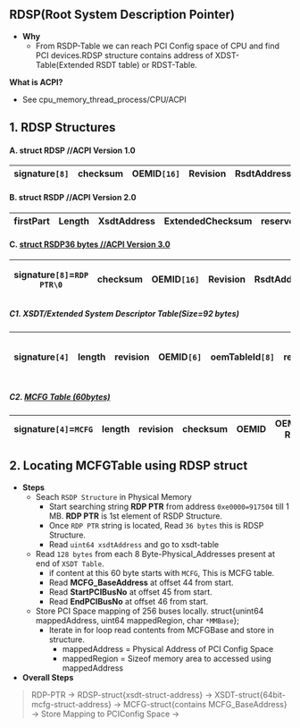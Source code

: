 ## RDSP(Root System Description Pointer)
- **Why** 
  - From RSDP-Table we can reach PCI Config space of CPU and find PCI devices.RDSP structure contains address of XDST-Table(Extended RSDT table) or RDST-Table.

**What is ACPI?**
- See cpu_memory_thread_process/CPU/ACPI

## 1. RDSP Structures
#### A. struct RDSP          //ACPI Version 1.0

| signature`[8]` | checksum | OEMID`[16]` | Revision | RsdtAddress |
| --- | --- | --- | --- | --- |

#### B. struct RSDP       //ACPI Version 2.0

| firstPart | Length | XsdtAddress | ExtendedChecksum | reserved`[3]` |
| --- | --- | --- | --- | --- |

#### C. [struct RSDP**36 bytes**      //ACPI Version 3.0](https://uefi.org/sites/default/files/resources/ACPI_6_3_final_Jan30.pdf)

|signature`[8]`=`RDP PTR\0`|checksum|OEMID`[16]`|Revision|RsdtAddress|length|uint64 xsdtAddress=Physical address of xsdt tablee|extendedchecksum|reserved`[3]`|
| --- | --- | --- | --- | --- | --- | --- | --- | --- |

##### C1. XSDT/Extended System Descriptor Table(Size=92 bytes)

|signature`[4]`|length|revision|OEMID`[6]`|oemTableId`[8]`|revision|creatorId`[4]`|creatorRevision|Array-of-8Byte-Physical_Addresses-to-Description-Headers|
| --- | --- | --- | --- | --- | --- | --- | --- | --- |

##### C2. [MCFG Table (60bytes)](https://wiki.osdev.org/PCI_Express)

|signature`[4]`=`MCFG`|length|revision|checksum|OEMID|OEMID-Rev|CreatorID|CreatorRev|Reseverd|MCFG_BaseAddress(8byte)|StartPCIBusNo|EndPCIBusNo|Reserved|
| --- | --- | --- | --- | --- | --- | --- | --- | --- | --- | --- | --- | --- |


## 2. Locating MCFGTable using RDSP struct
- **Steps**
  - Seach `RSDP Structure` in Physical Memory 
    - Start searching string **RDP PTR** from address `0xe0000=917504` till 1 MB. **RDP PTR** is 1st element of RSDP Structure.
    - Once `RDP PTR` string is located, Read `36 bytes` this is RDSP Structure.
    - Read `uint64 xsdtAddress` and go to xsdt-table
  - Read `128 bytes` from each 8 Byte-Physical_Addresses present at end of `XSDT Table`.
    - if content at this 60 byte starts with `MCFG`, This is MCFG table.
    - Read **MCFG_BaseAddress** at offset 44 from start.
    - Read **StartPCIBusNo** at offset 45 from start.
    - Read **EndPCIBusNo** at offset 46 from start.
  - Store PCI Space mapping of 256 buses locally. struct{unint64 mappedAddress, uint64 mappedRegion, char `*MMBase`};
    - Iterate in for loop read contents from MCFGBase and store in structure.
      - mappedAddress = Physical Address of PCI Config Space
      - mappedRegion = Sizeof memory area to accessed using mappedAddress
- **Overall Steps**
> RDP-PTR -> RDSP-struct{xsdt-struct-address} -> XSDT-struct{64bit-mcfg-struct-address} -> MCFG-struct{contains MCFG_BaseAddress} -> Store Mapping to PCIConfig Space -> 
  


  
